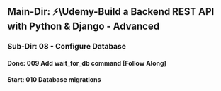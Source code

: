 ## Main-Dir: ⚡\Udemy-Build a Backend REST API with Python & Django - Advanced

### Sub-Dir: 08 - Configure Database

#### Done: 009 Add wait_for_db command [Follow Along]

#### Start: 010 Database migrations
